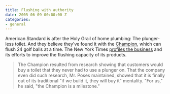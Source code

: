 ```yaml
---
title: Flushing with authority
date: 2005-06-09 00:00:00 Z
categories:
- general
---
```


American Standard is after the Holy Grail of home plumbing: The plunger-less toilet. And they believe they've found it with the [Champion](http://www.americanstandard-us.com/planDesign/performance/BestFlush/best_flush.asp), which can flush 24 golf balls at a time. The New York Times [profiles the business](http://www.nytimes.com/2005/04/19/business/19place.html) and its efforts to improve the flushing capacity of its products.

> The Champion resulted from research showing that customers would buy a toilet that they never had to use a plunger on. That the company even did such research, Mr. Poses maintained, showed that it is finally out of its traditional "if we build it, they will buy it" mentality. "For us," he said, "the Champion is a milestone."
